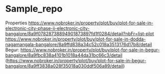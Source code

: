 # Sample_repo
Properties
https://www.nobroker.in/property/plot/buy/plot-for-sale-in-electronic-city-phase-ii-electronic-city-bangalore/8a9f07828738894901873897fd1f0284/detail?nbFr=list-plot
https://www.nobroker.in/property/plot/buy/plot-for-sale-in-dodda-nagamangala-bangalore/8a9ffd838a34c52c018a3513176d17b8/detail
Begur: https://www.nobroker.in/property/plot/buy/plot-for-sale-in-begur-bangalore/8a9fbc838a4101b1018a44da31bc66c3/detail
(https://www.nobroker.in/property/plot/buy/plot-for-sale-in-begur-bangalore/8a9ff3838a028f35018a030ddf506a89/detail)
